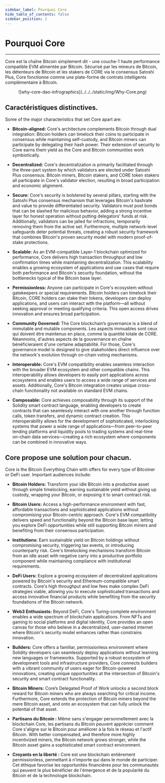 ```yaml
---
sidebar_label: Pourquoi Core
hide_table_of_contents: false
sidebar_position: 2
---
```


# Pourquoi Core

---

Core est la chaîne Bitcoin simplement dit - une couche-1 haute performance compatible EVM alimentée par Bitcoin. Sécurisé par les mineurs de Bitcoin, les détenteurs de Bitcoin et les stakers de CORE via le consensus Satoshi Plus, Core fonctionne comme une plate-forme de contrats intelligents complémentaire à Bitcoin.

<p align="center">
![why-core-dao-infrographics](../../../static/img/Why-Core.png)</p>

## Caractéristiques distinctives.

Some of the major characteristics that set Core apart are:

- **Bitcoin-aligned:**  Core's architecture complements Bitcoin through dual integration: Bitcoin holders can timelock their coins to participate in consensus while maintaining self-custody, and Bitcoin miners can participate by delegating their hash power. Their extension of security to Core earns them yield as the Core and Bitcoin communities work symbiotically.

- **Decentralized:** Core's decentralization is primarily facilitated through the three-part system by which validators are elected under Satoshi Plus consensus. Bitcoin miners, Bitcoin stakers, and CORE token stakers all participate in Core's validator election, resulting in broad participation and economic alignment.

- **Secure:** Core's security is bolstered by several pillars, starting with the Satoshi Plus consensus mechanism that leverages Bitcoin's hashrate and value to provide differentiated security. Validators must post bonds that can be slashed for malicious behavior, adding a strong incentive layer for honest operation without putting delegators' funds at risk. Additionally, validators can be jailed for infractions, temporarily removing them from the active set. Furthermore, multiple network-level safeguards deter potential threats, creating a robust security framework that combines Bitcoin's proven security model with modern proof-of-stake protections.

- **Scalable:** As an EVM-compatible Layer-1 blockchain optimized for performance, Core delivers high transaction throughput and low confirmation times while maintaining decentralization. This scalability enables a growing ecosystem of applications and use cases that require both performance and Bitcoin's security foundation, without the bottlenecks typical of the Bitcoin base layer.

- **Permissionless:** Anyone can participate in Core's ecosystem without gatekeepers or special requirements. Bitcoin holders can timelock their Bitcoin, CORE holders can stake their tokens, developers can deploy applications, and users can interact with the platform—all without seeking approval or meeting qualifying criteria. This open access drives innovation and ensures broad participation.

- **Community Governed:** The Core blockchain’s governance is a blend of immutable and mutable components. Les aspects immuables sont ceux qui doivent être maintenus en place, comme la quantité totale de CORE. Néanmoins, d'autres aspects de la gouvernance en chaîne bénéficieraient d'une certaine adaptabilité. For those, Core's governance model is designed to give stakeholders direct influence over the network's evolution through on-chain voting mechanisms.

- **Interoperable:** Core's EVM compatibility enables seamless interaction with the broader EVM ecosystem and other compatible chains. This interoperability allows developers to easily port applications across ecosystems and enables users to access a wide range of services and assets. Additionally, Core's Bitcoin integration creates unique cross-chain functionality not available on standard EVM chains.

- **Composable:** Core achieves composability through its support of the Solidity smart contract language, enabling developers to create contracts that can seamlessly interact with one another through function calls, token transfers, and dynamic contract creation. This interoperability allows for the development of sophisticated, interlocking systems that power a wide range of applications—from peer-to-peer lending platforms and liquidity pools to trading systems and real-time on-chain data services—creating a rich ecosystem where components can be combined in innovative ways.

## Core propose une solution pour chacun.

Core is the Bitcoin Everything Chain with offers for every type of Bitcoiner or DeFi user. Important audiences include:

- **Bitcoin Holders:** Transform your idle Bitcoin into a productive asset through simple timelocking, earning sustainable yield without giving up custody, wrapping your Bitcoin, or exposing it to smart contract risk.

- **Bitcoin Users:** Access a high-performance environment with fast, affordable transactions and sophisticated applications without compromising your Bitcoin-centric approach. Core's EVM compatibility delivers speed and functionality beyond the Bitcoin base layer, letting you explore DeFi opportunities while still supporting Bitcoin miners and benefiting from their consensus participation.

- **Institutions:** Earn sustainable yield on Bitcoin holdings without compromising security, triggering tax events, or introducing counterparty risk. Core's timelocking mechanisms transform Bitcoin from an idle asset with negative carry into a productive portfolio component while maintaining compliance with institutional requirements.

- **DeFi Users:** Explore a growing ecosystem of decentralized applications powered by Bitcoin's security and Ethereum-compatible smart contracts. Core's high throughput and low fees make complex DeFi strategies viable, allowing you to execute sophisticated transactions and access innovative financial products while benefiting from the security foundations of the Bitcoin network.

- **Web3 Enthusiasts:** Beyond DeFi, Core's Turing-complete environment enables a wide spectrum of blockchain applications. From NFTs and gaming to social platforms and digital identity, Core provides an open canvas for those who believe in a decentralized, user-owned internet where Bitcoin's security model enhances rather than constrains innovation.

- **Builders:** Core offers a familiar, permissionless environment where Solidity developers can seamlessly deploy applications without learning new languages or frameworks. Supported by a robust ecosystem of development tools and infrastructure providers, Core connects builders with a vibrant community of users eager for Bitcoin-powered innovations, creating unique opportunities at the intersection of Bitcoin's security and smart contract functionality.

- **Bitcoin Miners:** Core’s Delegated Proof of Work unlocks a second block reward for Bitcoin miners who are always searching for critical income. Furthermore, Core extends the protection of Bitcoin miners beyond the mere Bitcoin asset, and onto an ecosystem that can fully unlock the potential of that asset.

- **Partisans du Bitcoin :** Même sans s'engager personnellement avec la blockchain Core, les partisans du Bitcoin peuvent apprécier comment Core s'aligne sur le Bitcoin pour améliorer à la fois le réseau et l'actif Bitcoin. With better compensated, and therefore more highly incentivized miners, the Bitcoin network grows stronger, while the Bitcoin asset gains a sophisticated smart contract environment.

- **Croyants en la liberté :** Core est une blockchain entièrement permissionless, permettant à n'importe qui dans le monde de participer. Cet éthique favorise les opportunités financières pour les communautés qui peuvent le plus bénéficier de l'émergence et de la popularité du Bitcoin et de la technologie blockchain.